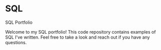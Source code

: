 # SQL
SQL Portfolio


Welcome to my SQL portfolio! This code repository contains examples of SQL I've written. Feel free to take a look and reach out if you have any questions. 
